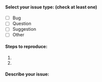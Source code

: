 <!-- ISSUE TEMPLATE -->

#### Select your issue type: (check at least one)
<!-- Update "[ ]" to "[x]" to check a box -->
- [ ] Bug
- [ ] Question
- [ ] Suggestion
- [ ] Other

#### Steps to reproduce:
<!-- What should be done step by step to get this issue? -->
1. 
2. 

#### Describe your issue:
<!-- A brief description is fine. But please be clear. -->
